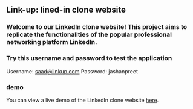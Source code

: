 ## Link-up: lined-in clone website

### Welcome to our LinkedIn clone website! This project aims to replicate the functionalities of the popular professional networking platform LinkedIn.

### Try this username and password to test the application

Username: saad@linkup.com
Password: jashanpreet

### demo 
You can view a live demo of the LinkedIn clone website [here](https://jashan201.github.io/link-up/).